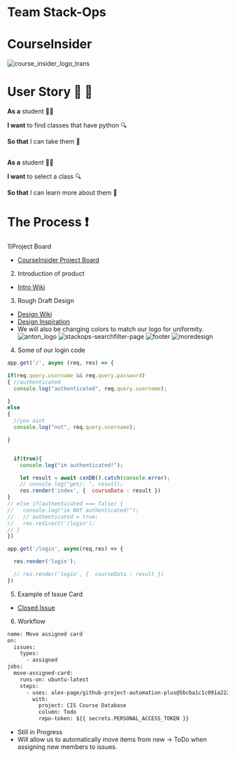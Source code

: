 # Team Stack-Ops

# CourseInsider

![course_insider_logo_trans](https://user-images.githubusercontent.com/111534176/232884866-4573578f-29f2-4f09-8eae-970c75079c17.png)

# User Story :raising_hand: :book:

**As a** student :woman_technologist:

**I want** to find classes that have python :mag:

**So that** I can take them :memo:  
<br />

**As a** student :technologist:

**I want** to select a class :mag:

**So that** I can learn more about them :book: 

# The Process :exclamation:
1)Project Board 
 - [CourseInsider Project Board](https://github.com/users/HubbbaBubbba/projects/2)
2) Introduction of product
 - [Intro Wiki](https://github.com/HubbbaBubbba/StackOps/wiki)
3) Rough Draft Design
 - [Design Wiki](https://github.com/HubbbaBubbba/StackOps/wiki/The-Process)
 - [Design Inspiration](https://codepen.io/bartaxyz/pen/DZJwQX)
 - We will also be changing colors to match our logo for uniformity.
![anton_logo](https://user-images.githubusercontent.com/111534176/234392525-6e776bc4-d1ae-45bc-9994-0c2addd77d12.png)
![stackops-searchfilter-page](https://user-images.githubusercontent.com/111534176/232892352-b776e626-5eaf-44de-bd8f-e051cefc4b67.jpg)
![footer](https://user-images.githubusercontent.com/111534176/232890997-8d3069af-ece3-4d12-9124-1d39717eea7d.jpg)
![moredesign](https://user-images.githubusercontent.com/111534176/232891059-c0aad41e-51d6-43a8-9145-337d076cce11.jpg)

4) Some of our login code

```javascript
app.get('/', async (req, res) => {

if(req.query.username && req.query.password)   
{ //authenticated
  console.log("authenticated", req.query.username);

}
else
{
  //you aint 
  console.log("not", req.query.username);

}


  if(true){
    console.log("im authenticated!"); 

    let result = await cxnDB().catch(console.error); 
    // console.log("get/: ", result);
    res.render('index', {  courseData : result })
}
// else if(authenticated === false) {
//   console.log("im NOT authenticated!"); 
//   // authenticated = true;
//   res.redirect('/login');
// }
})

app.get('/login', async(req,res) => {

  res.render('login'); 

  // res.render('login', {  courseData : result })
})

```
5) Example of Issue Card
  - [Closed Issue](https://github.com/HubbbaBubbba/StackOps/issues/3)
6) Workflow
``` diff
name: Move assigned card
on:
  issues:
    types:
      - assigned
jobs:
  move-assigned-card:
    runs-on: ubuntu-latest
    steps:
      - uses: alex-page/github-project-automation-plus@5bcba1c1c091a222584d10913e5c060d32c44044
        with:
          project: CIS Course Database
          column: Todo
          repo-token: ${{ secrets.PERSONAL_ACCESS_TOKEN }}
```
 - Still in Progress
 - Will allow us to automatically move items from new -> ToDo when assigning new members to issues.
